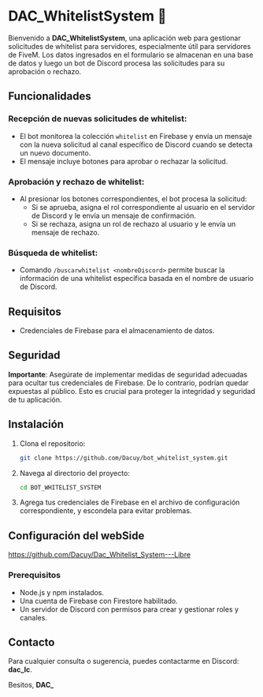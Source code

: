 # DAC_WhitelistSystem 🌟

Bienvenido a **DAC_WhitelistSystem**, una aplicación web para gestionar solicitudes de whitelist para servidores, especialmente útil para servidores de FiveM. Los datos ingresados en el formulario se almacenan en una base de datos y luego un bot de Discord procesa las solicitudes para su aprobación o rechazo.

## Funcionalidades

### Recepción de nuevas solicitudes de whitelist:

- El bot monitorea la colección `whitelist` en Firebase y envía un mensaje con la nueva solicitud al canal específico de Discord cuando se detecta un nuevo documento.
- El mensaje incluye botones para aprobar o rechazar la solicitud.

### Aprobación y rechazo de whitelist:

- Al presionar los botones correspondientes, el bot procesa la solicitud:
  - Si se aprueba, asigna el rol correspondiente al usuario en el servidor de Discord y le envía un mensaje de confirmación.
  - Si se rechaza, asigna un rol de rechazo al usuario y le envía un mensaje de rechazo.

### Búsqueda de whitelist:

- Comando `/buscarwhitelist <nombreDiscord>` permite buscar la información de una whitelist específica basada en el nombre de usuario de Discord.

## Requisitos
- Credenciales de Firebase para el almacenamiento de datos.

## Seguridad
**Importante**: Asegúrate de implementar medidas de seguridad adecuadas para ocultar tus credenciales de Firebase. De lo contrario, podrían quedar expuestas al público. Esto es crucial para proteger la integridad y seguridad de tu aplicación.

## Instalación
1. Clona el repositorio:
    ```bash
    git clone https://github.com/Dacuy/bot_whitelist_system.git
    ```
2. Navega al directorio del proyecto:
    ```bash
    cd BOT_WHITELIST_SYSTEM

4. Agrega tus credenciales de Firebase en el archivo de configuración correspondiente, y escondela para evitar problemas.

## Configuración del webSide
https://github.com/Dacuy/Dac_Whitelist_System---Libre

### Prerequisitos

- Node.js y npm instalados.
- Una cuenta de Firebase con Firestore habilitado.
- Un servidor de Discord con permisos para crear y gestionar roles y canales.


## Contacto
Para cualquier consulta o sugerencia, puedes contactarme en Discord: **dac_lc**.

Besitos,
**DAC_**

